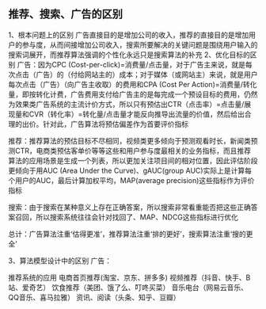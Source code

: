 ## 推荐、搜索、广告的区别
1、根本问题上的区别
广告直接目的是增加公司的收入，推荐的直接目的是增加用户的参与度，从而间接增加公司收入，搜索所要解决的关键问题是围绕用户输入的搜索词展开，而推荐算法强调的个性化永远只是搜索算法的补充
2、优化目标的区别
广告：因为CPC (Cost-per-click)=消费量/点击量，对于广告主来说，就是每次点击（广告）的（付给网站主的）成本；对于媒体（或网站主）来说，就是用户每次点击（广告）（向广告主收取）的费用和CPA (Cost Per Action)=消费量/转化量，即按转化计费，广告费用支付给广告主的是每完成一个预设目标的费用，仍然为效果类广告系统的主流计价方式，所以只有预估出CTR（点击率）=点击量/展现量和CVR（转化率）=转化量/点击量才能反向推导出流量的价值，然后给出合理的出价。针对此，广告算法将预估偏差作为首要评价指标

推荐：推荐算法的预估目标不尽相同，视频类更多倾向于预测观看时长，新闻类预测CTR，电商类预估客单价等等这些和用户参与度最相关的业务指标，而且推荐算法的应用场景是生成一个列表，所以更加关注项目间的相对位置，因此评估阶段更倾向于用AUC (Area Under the Curve)、gAUC(group AUC)实际上是计算每个用户的AUC，最后计算加权平均，MAP(average precision)这些指标作为评价指标

搜索：由于搜索在某种意义上存在正确答案，所以搜索非常看重能否把这些正确答案召回，所以搜索系统往往会针对找回了、MAP、NDCG这些指标进行优化

总计：广告算法注重‘估得更准’，推荐算法注重‘排的更好’，搜索算法注重‘搜的更全’

3、算法模型设计中的区别
广告：

推荐系统的应用
电商首页推荐(淘宝、京东、拼多多)
视频推荐（抖音、快手、B站、爱奇艺）
饮食推荐（美团、饿了么、叮咚买菜）
音乐电台（网易云音乐、QQ音乐、喜马拉雅）
资讯、阅读（头条、知乎、豆瓣）


